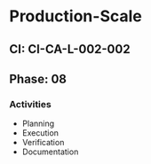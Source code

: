 # Production-Scale

## CI: CI-CA-L-002-002
## Phase: 08

### Activities
- Planning
- Execution
- Verification
- Documentation
